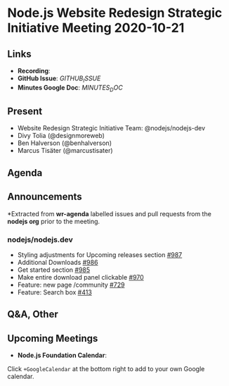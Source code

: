 # Node.js Website Redesign Strategic Initiative Meeting 2020-10-21

## Links

- **Recording**:
- **GitHub Issue**: $GITHUB_ISSUE$
- **Minutes Google Doc**: $MINUTES_DOC$

## Present

- Website Redesign Strategic Initiative Team: @nodejs/nodejs-dev
- Divy Tolia (@designmoreweb)
- Ben Halverson (@benhalverson)
- Marcus Tisäter (@marcustisater)

## Agenda

## Announcements

\*Extracted from **wr-agenda** labelled issues and pull requests from the **nodejs org** prior to the meeting.

### nodejs/nodejs.dev

- Styling adjustments for Upcoming releases section [#987](https://github.com/nodejs/nodejs.dev/issues/987)
- Additional Downloads [#986](https://github.com/nodejs/nodejs.dev/issues/986)
- Get started section [#985](https://github.com/nodejs/nodejs.dev/issues/985)
- Make entire download panel clickable [#970](https://github.com/nodejs/nodejs.dev/issues/970)
- Feature: new page /community [#729](https://github.com/nodejs/nodejs.dev/issues/729)
- Feature: Search box [#413](https://github.com/nodejs/nodejs.dev/issues/413)

## Q&A, Other

## Upcoming Meetings

- **Node.js Foundation Calendar**: [](https://nodejs.org/calendar)

Click `+GoogleCalendar` at the bottom right to add to your own Google calendar.
